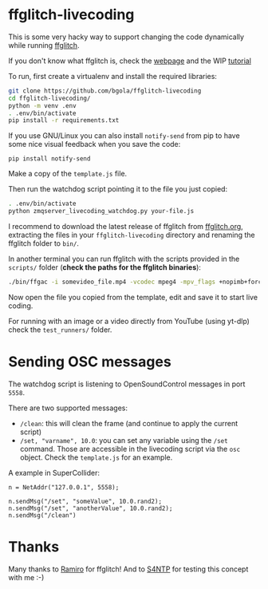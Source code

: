 ffglitch-livecoding
===================

This is some very hacky way to support changing the code dynamically while running [ffglitch](https://github.com/ramiropolla/ffglitch-core/).

If you don't know what ffglitch is, check the [webpage](https://ffglitch.org/) and the WIP [tutorial](https://github.com/ramiropolla/ffglitch-scripts/tree/main/tutorial)

To run, first create a virtualenv and install the required libraries:

```bash
git clone https://github.com/bgola/ffglitch-livecoding
cd ffglitch-livecoding/
python -m venv .env
. .env/bin/activate
pip install -r requirements.txt
```

If you use GNU/Linux you can also install `notify-send` from pip to have some nice visual feedback when you save the code:

`pip install notify-send`

Make a copy of the `template.js` file.

Then run the watchdog script pointing it to the file you just copied:

```bash
. .env/bin/activate
python zmqserver_livecoding_watchdog.py your-file.js
```

I recommend to download the latest release of ffglitch from [ffglitch.org](https://ffglitch.org/), extracting the files in your `ffglitch-livecoding` directory and renaming the ffglitch folder to `bin/`.

In another terminal you can run ffglitch with the scripts provided in the `scripts/` folder (**check the paths for the ffglitch binaries**):

```bash
./bin/ffgac -i somevideo_file.mp4 -vcodec mpeg4 -mpv_flags +nopimb+forcemv -qscale:v 1 -t 1050 -fcode 5 -g max -sc_threshold max -mb_type_script scripts/mb_type_func_live_simple.js -f rawvideo pipe: | ./bin/fflive -i pipe: -s scripts/livecoding.js
```

Now open the file you copied from the template, edit and save it to start live coding.

For running with an image or a video directly from YouTube (using yt-dlp) check the `test_runners/` folder.


Sending OSC messages
====================

The watchdog script is listening to OpenSoundControl messages in port `5558`.

There are two supported messages:

- `/clean`: this will clean the frame (and continue to apply the current script)
- `/set, "varname", 10.0`: you can set any variable using the `/set` command. Those are accessible in the livecoding script via the `osc` object. Check the `template.js` for an example.

A example in SuperCollider:

```
n = NetAddr("127.0.0.1", 5558);

n.sendMsg("/set", "someValue", 10.0.rand2);
n.sendMsg("/set", "anotherValue", 10.0.rand2);
n.sendMsg("/clean")
```

Thanks
======

Many thanks to [Ramiro](https://github.com/ramiropolla/) for ffglitch! And to [S4NTP](https://s4ntp.org) for testing this concept with me :-)
